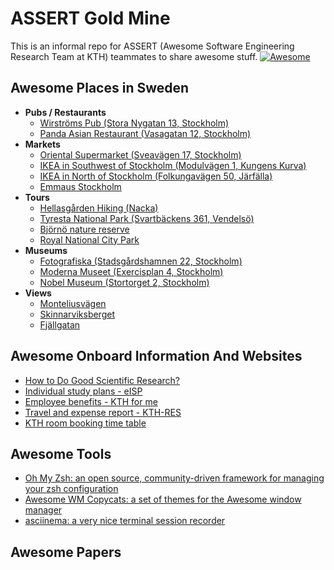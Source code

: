 # ASSERT Gold Mine
This is an informal repo for ASSERT (Awesome Software Engineering Research Team at KTH) teammates to share awesome stuff. [![Awesome](https://cdn.rawgit.com/sindresorhus/awesome/d7305f38d29fed78fa85652e3a63e154dd8e8829/media/badge.svg)](https://github.com/sindresorhus/awesome)

## Awesome Places in Sweden

- **Pubs / Restaurants**  
  - [Wirströms Pub (Stora Nygatan 13, Stockholm)](https://goo.gl/maps/McA4gtR1VzsWoQxM7)  
  - [Panda Asian Restaurant (Vasagatan 12, Stockholm)](https://goo.gl/maps/vnDAGXa9TcKDJbvo9)  
- **Markets**  
  - [Oriental Supermarket (Sveavägen 17, Stockholm)](https://goo.gl/maps/zxeGxJAbT9TVY4sMA)  
  - [IKEA in Southwest of Stockholm (Modulvägen 1, Kungens Kurva)](https://goo.gl/maps/DNLU52iap12hnmze8)  
  - [IKEA in North of Stockholm (Folkungavägen 50, Järfälla)](https://goo.gl/maps/rEGtty5nqCzRAg9M9)
  - [Emmaus Stockholm](https://goo.gl/maps/1kK6UqBLQL1fbAEm9)
- **Tours**  
  - [Hellasgården Hiking (Nacka)](https://goo.gl/maps/fFJC2z4Q2t5LZES17)  
  - [Tyresta National Park (Svartbäckens 361, Vendelsö)](https://goo.gl/maps/249QELkPHmG4TisF6)
  - [Björnö nature reserve](https://goo.gl/maps/rxFxtTrSocP7um8U7)
  - [Royal National City Park](https://goo.gl/maps/uVsu1BqfqfmA2wJv9)
- **Museums**  
  - [Fotografiska (Stadsgårdshamnen 22, Stockholm)](https://goo.gl/maps/cfbdAh1LhbxgnSTA6)  
  - [Moderna Museet (Exercisplan 4, Stockholm)](https://goo.gl/maps/aZ2xWBPLidsSyGrF9)  
  - [Nobel Museum (Stortorget 2, Stockholm)](https://goo.gl/maps/5f59VnD5aVTPKGcu9) 
- **Views**
  - [Monteliusvägen](https://goo.gl/maps/FyWLr49FCxiRpvdQ9)
  - [Skinnarviksberget](https://goo.gl/maps/cyQ5cjnai5JUrzP67)
  - [Fjällgatan](https://goo.gl/maps/LX1f3KVeMJadieCy5)

## Awesome Onboard Information And Websites

- [How to Do Good Scientific Research?](https://www.monperrus.net/martin/research-skills)  
- [Individual study plans - eISP](https://eisp.sys.kth.se/)  
- [Employee benefits - KTH for me](https://intra.kth.se/en/anstallning/anstallningsvillkor/personalformaner-kth-for-mig-1.365793)  
- [Travel and expense report - KTH-RES](https://kth.ebuilder.se)  
- [KTH room booking time table](https://cloud.timeedit.net/kth/web/public01/)

## Awesome Tools

- [Oh My Zsh: an open source, community-driven framework for managing your zsh configuration](https://github.com/robbyrussell/oh-my-zsh)  
- [Awesome WM Copycats: a set of themes for the Awesome window manager](https://github.com/lcpz/awesome-copycats)  
- [asciinema: a very nice terminal session recorder](https://github.com/asciinema/asciinema)

## Awesome Papers

